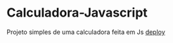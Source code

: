 # Calculadora-Javascript
Projeto simples de uma calculadora feita em Js
<a href="https://miguelsousaw.github.io/Calculadora-Javascript/">deploy</a>
